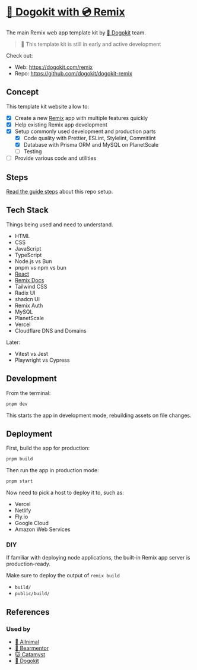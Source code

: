 # [🐶 Dogokit with 💿 Remix](https://dogokit.com/remix)

The main Remix web app template kit by [🐶 Dogokit](https://dogokit.com) team.

> 🚧 This template kit is still in early and active development

Check out:

- Web: <https://dogokit.com/remix>
- Repo: <https://github.com/dogokit/dogokit-remix>

## Concept

This template kit website allow to:

- [x] Create a new [Remix](https://remix.run) app with multiple features quickly
- [x] Help existing Remix app development
- [x] Setup commonly used development and production parts
  - [x] Code quality with Prettier, ESLint, Stylelint, Commitlint
  - [x] Database with Prisma ORM and MySQL on PlanetScale
  - [ ] Testing
- [ ] Provide various code and utilities

## Steps

[Read the guide steps](./GUIDE_STEPS.md) about this repo setup.

## Tech Stack

Things being used and need to understand.

- HTML
- CSS
- JavaScript
- TypeScript
- Node.js vs Bun
- pnpm vs npm vs bun
- [React](https://react.dev)
- [Remix Docs](https://remix.run)
- Tailwind CSS
- Radix UI
- shadcn UI
- Remix Auth
- MySQL
- PlanetScale
- Vercel
- Cloudflare DNS and Domains

Later:

- Vitest vs Jest
- Playwright vs Cypress

## Development

From the terminal:

```sh
pnpm dev
```

This starts the app in development mode, rebuilding assets on file changes.

## Deployment

First, build the app for production:

```sh
pnpm build
```

Then run the app in production mode:

```sh
pnpm start
```

Now need to pick a host to deploy it to, such as:

- Vercel
- Netlify
- Fly.io
- Google Cloud
- Amazon Web Services

### DIY

If familiar with deploying node applications, the built-in Remix app server is
production-ready.

Make sure to deploy the output of `remix build`

- `build/`
- `public/build/`

## References

### Used by

- [🐾 Allnimal](https://allnimal.com)
- [🐻 Bearmentor](https://bearmentor.com)
- [🐱 Catamyst](https://catamyst.com)
- [🐶 Dogokit](https://dogokit.com)
